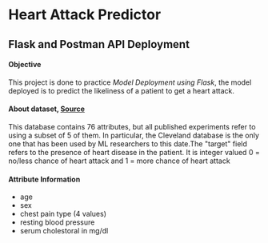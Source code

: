 # Heart Attack Predictor
## Flask and Postman API Deployment

#### Objective
This project is done to practice *Model Deployment using Flask*, the model deployed is to predict the likeliness of a patient to get a heart attack.

#### About dataset, [Source](https://www.kaggle.com/nareshbhat/health-care-data-set-on-heart-attack-possibility)
This database contains 76 attributes, but all published experiments refer to using a subset of 5 of them. In particular, the Cleveland database is the only one that has been used by ML researchers to this date.The "target" field refers to the presence of heart disease in the patient. It is integer valued 0 = no/less chance of heart attack and 1 = more chance of heart attack

#### Attribute Information
- age
- sex
- chest pain type (4 values)
- resting blood pressure
- serum cholestoral in mg/dl



